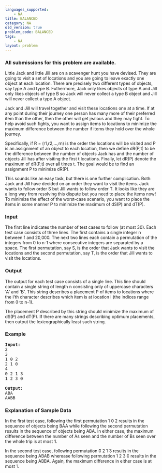 ```yaml
---
languages_supported:
    - NA
title: BALANCED
category: NA
old_version: true
problem_code: BALANCED
tags:
    - NA
layout: problem
---
```

###  All submissions for this problem are available. 

Little Jack and little Jill are on a scavenger hunt you have devised. They are going to visit a set of locations and you are going to leave exactly one object at each location. There are precisely two different types of objects, say type A and type B. Futhermore, Jack only likes objects of type A and Jill only likes objects of type B so Jack will never collect a type B object and Jill will never collect a type A object.

Jack and Jill will travel together and visit these locations one at a time. If at any point during their journey one person has many more of their preferred item than the other, then the other will get jealous and they may fight. To help avoid such fights, you want to assign items to locations to minimize the maximum difference between the number if items they hold over the whole journey.

Specifically, if R = (r1,r2,...,rn) is the order the locations will be visited and P is an assignment of an object to each location, then we define dR(P,t) to be the difference between the number of objects Jack has and the number of objects Jill has after visiting the first t locations. Finally, let dR(P) denote the maximum of dR(P,t) over all times t. The goal would be to find an assignment P to minimize dR(P).

This sounds like an easy task, but there is one further complication. Both Jack and Jill have decided on an order they want to visit the items. Jack wants to follow order S but Jill wants to follow order T. It looks like they are a long way from resolving this dispute but you need to place the items now! To minimize the effect of the worst-case scenario, you want to place the items in some manner P to minimize the maximum of dS(P) and dT(P).

### Input

The first line indicates the number of test cases to follow (at most 30). Each test case consists of three lines. The first contains a single integer n between 1 and 20,000. The next two lines each contain a permutation of the integers from 0 to n-1 where consecutive integers are separated by a space. The first permutation, say S, is the order that Jack wants to visit the locations and the second permutation, say T, is the order that Jill wants to visit the locations.

### Output

The output for each test case consists of a single line. This line should contain a single string of length n consisting only of uppercase characters 'A' and 'B'. This string describes a placement P of items to locations where the i'th character describes which item is at location i (the indices range from 0 to n-1).

The placement P described by this string should minimize the maximum of dS(P) and dT(P). If there are many strings describing optimum placements, then output the lexicographically least such string.

### Example

<pre>
<b>Input:</b>
2
3
1 0 2
2 1 0
4
0 2 1 3
1 2 3 0

<b>Output:</b>
ABA
AABB
</pre>
### Explanation of Sample Data

In the first test case, following the first permutation 1 0 2 results in the sequence of objects being BAA while following the second permutation results in the sequence of objects being ABA. In either case, the maximum difference between the number of As seen and the number of Bs seen over the whole trip is at most 1.

In the second test case, following permutation 0 2 1 3 results in the sequence being ABAB wherease following permutation 1 2 3 0 results in the sequence being ABBA. Again, the maximum difference in either case is at most 1.
